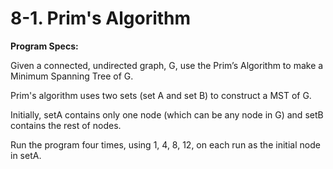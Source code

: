 # 8-1. Prim's Algorithm

**Program Specs:**

Given a connected, undirected graph, G, use the Prim’s Algorithm to make a Minimum Spanning Tree of G.

Prim's algorithm uses two sets (set A and set B) to construct a MST of G.

Initially, setA contains only one node (which can be any node in G) and setB contains the rest of nodes.

Run the program four times, using 1, 4, 8, 12, on each run as the initial node in setA.
